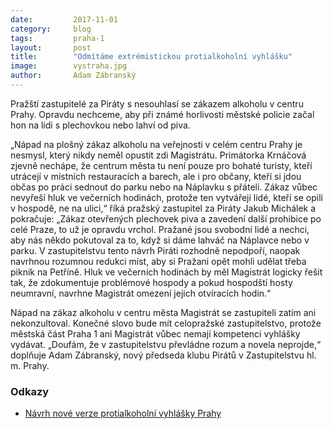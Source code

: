 ```yaml
---
date:         2017-11-01
category:     blog
tags:         praha-1
layout:       post
title:        "Odmítáme extrémistickou protialkoholní vyhlášku"
image:        vystraha.jpg
author:       Adam Zábranský
---
```


Pražští zastupitelé za Piráty s nesouhlasí se zákazem alkoholu v centru Prahy. Opravdu nechceme, aby při známé horlivosti městské policie začal hon na lidi s plechovkou nebo lahví od piva.

„Nápad na plošný zákaz alkoholu na veřejnosti v celém centru Prahy je nesmysl, který nikdy neměl opustit zdi Magistrátu. Primátorka Krnáčová zjevně nechápe, že centrum města tu není pouze pro bohaté turisty, kteří utrácejí v místních restauracích a barech, ale i pro občany, kteří si jdou občas po práci sednout do parku nebo na Náplavku s přáteli. Zákaz vůbec nevyřeší hluk ve večerních hodinách, protože ten vytvářejí lidé, kteří se opili v hospodě, ne na ulici,“ říká pražský zastupitel za Piráty Jakub Michálek a pokračuje: „Zákaz otevřených plechovek piva a zavedení další prohibice po celé Praze, to už je opravdu vrchol. Pražané jsou svobodní lidé a nechci, aby nás někdo pokutoval za to, když si dáme lahváč na Náplavce nebo v parku. V zastupitelstvu tento návrh Piráti rozhodně nepodpoří, naopak navrhnou rozumnou redukci míst, aby si Pražani opět mohli udělat třeba piknik na Petříně. Hluk ve večerních hodinách by měl Magistrát logicky řešit tak, že zdokumentuje problémové hospody a pokud hospodští hosty neumravní, navrhne Magistrát omezení jejich otvíracích hodin.“

Nápad na zákaz alkoholu v centru města Magistrát se zastupiteli zatím ani nekonzultoval. Konečné slovo bude mít celopražské zastupitelstvo, protože městská část Praha 1 ani Magistrát vůbec nemají kompetenci vyhlášky vydávat. „Doufám, že v zastupitelstvu převládne rozum a novela neprojde,“ doplňuje Adam Zábranský, nový předseda klubu Pirátů v Zastupitelstvu hl. m. Prahy.

### Odkazy

* [Návrh nové verze protialkoholní vyhlášky Prahy](https://a.pirati.cz/praha/pdf/vyhlaska.pdf)

